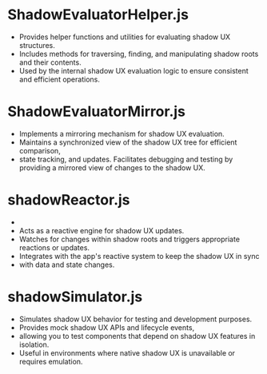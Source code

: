 # ShadowEvaluatorHelper.js

* Provides helper functions and utilities for evaluating shadow UX structures.
* Includes methods for traversing, finding, and manipulating shadow roots and their contents.
* Used by the internal shadow UX evaluation logic to ensure consistent and efficient operations.


# ShadowEvaluatorMirror.js

* Implements a mirroring mechanism for shadow UX evaluation.
* Maintains a synchronized view of the shadow UX tree for efficient comparison,
* state tracking, and updates. Facilitates debugging and testing by providing a mirrored view of changes to the shadow UX.


# shadowReactor.js
*
* Acts as a reactive engine for shadow UX updates.
* Watches for changes within shadow roots and triggers appropriate reactions or updates.
* Integrates with the app's reactive system to keep the shadow UX in sync
* with data and state changes.


# shadowSimulator.js

* Simulates shadow UX behavior for testing and development purposes.
* Provides mock shadow UX APIs and lifecycle events,
* allowing you to test components that depend on shadow UX features in isolation.
* Useful in environments where native shadow UX is unavailable or requires emulation.
